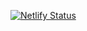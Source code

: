 [![Netlify Status](https://api.netlify.com/api/v1/badges/b795fee0-6ac9-434f-b4f1-245ab763f543/deploy-status)](https://app.netlify.com/sites/aperowebnancy/deploys)
